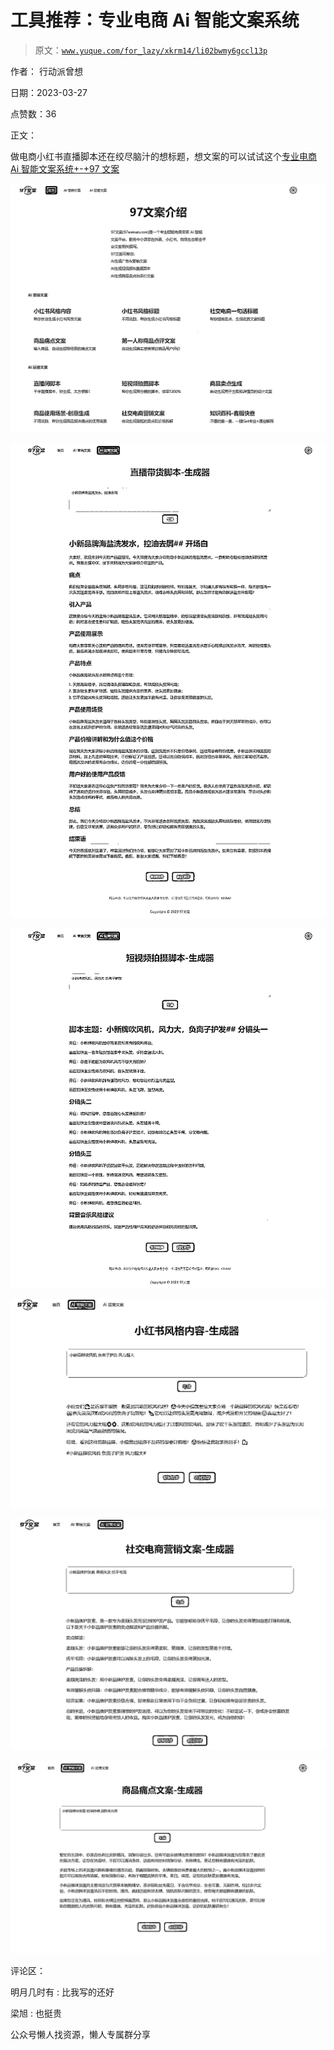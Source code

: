 # 工具推荐：专业电商 Ai 智能文案系统

> 原文：[`www.yuque.com/for_lazy/xkrm14/li02bwmy6gccl13p`](https://www.yuque.com/for_lazy/xkrm14/li02bwmy6gccl13p)



作者： 行动派曾想



日期：2023-03-27



点赞数：36



正文：



做电商小红书直播脚本还在绞尽脑汁的想标题，想文案的可以试试这个[专业电商 Ai 智能文案系统+-+97 文案](https://97wenan.com/i/bvlUoK)



![](img/0e7535953071582456bce53fe95ac6a5.png)



![](img/9163668312fb9b2c3ea45412fcc7ee46.png)



![](img/08b59fe2432dd1020eddccd37f70fb39.png)



![](img/dfa3eb9f93a77106795ce1df88d31860.png)



![](img/f710e98bb3720148c2145d0b9531a65a.png)



![](img/091b9d5fecf84d3ed6f97c0ae16a06b1.png)



评论区：



明月几时有 : 比我写的还好



梁旭 : 也挺贵



公众号懒人找资源，懒人专属群分享

